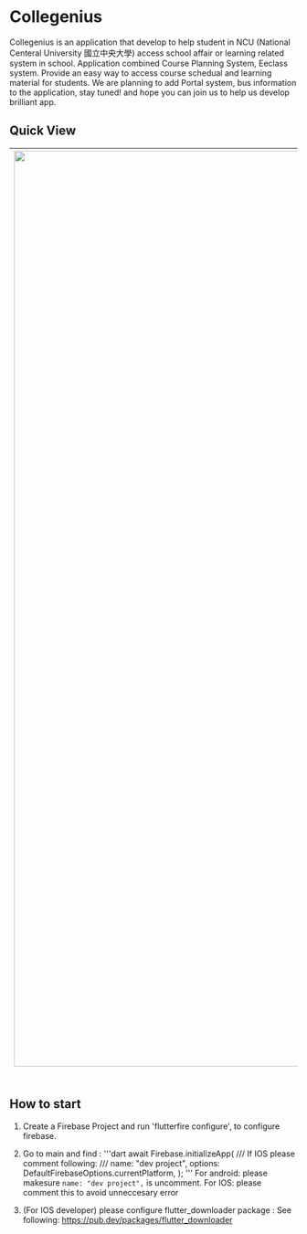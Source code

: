 # Collegenius
Collegenius is an application that develop to help student in NCU (National Centeral University 國立中央大學) access school affair or learning related system in school.
Application combined Course Planning System, Eeclass system. Provide an easy way to access course schedual and learning material for students.
We are planning to add Portal system, bus information to the application, stay tuned! and hope you can join us to help us develop brilliant app.

## Quick View
|<img width="1604" alt="Home Screen" src="https://i.imgur.com/9cPsYtC.png">**Home Screen**| <img width="1604" alt="Course Schedual Screen" src="https://i.imgur.com/UV5j5bb.png">**Course schedual**|<img width="1604" alt="Eeclass Screen" src="https://i.imgur.com/5jpPMTu.png">**Eeclass**|
|:-------------------------:|:-------------------------:|:-------------------------:|

## How to start
1. Create a Firebase Project and run 'flutterfire configure', to configure firebase.

2. Go to main and find :
'''dart
await Firebase.initializeApp(
    /// If IOS please comment following:
    /// name: "dev project",
    options: DefaultFirebaseOptions.currentPlatform,
  );
''' 
For android: please makesure `name: "dev project",` is uncomment.
For IOS: please comment this to avoid unneccesary error

3. (For IOS developer) please configure flutter_downloader package :
See following: https://pub.dev/packages/flutter_downloader
